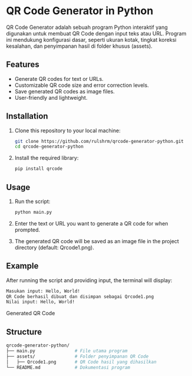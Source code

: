 # QR Code Generator in Python

QR Code Generator adalah sebuah program Python interaktif yang digunakan untuk membuat QR Code dengan input teks atau URL. Program ini mendukung konfigurasi dasar, seperti ukuran kotak, tingkat koreksi kesalahan, dan penyimpanan hasil di folder khusus (assets).

## Features

- Generate QR codes for text or URLs.
- Customizable QR code size and error correction levels.
- Save generated QR codes as image files.
- User-friendly and lightweight.

## Installation

1. Clone this repository to your local machine:
   ```bash
   git clone https://github.com/rulshrm/qrcode-generator-python.git
   cd qrcode-generator-python
   ```

2. Install the required library:
   ```bash
   pip install qrcode
   ```

## Usage

1. Run the script:
    ```bash
    python main.py
    ```
2. Enter the text or URL you want to generate a QR code for when prompted.

3. The generated QR code will be saved as an image file in the project directory (default: Qrcode1.png).

## Example

After running the script and providing input, the terminal will display:
  ```bash
  Masukan input: Hello, World!
  QR Code berhasil dibuat dan disimpan sebagai Qrcode1.png
  Nilai input: Hello, World!
  ```
  Generated QR Code

## Structure

```bash
qrcode-generator-python/
├── main.py               # File utama program
├── assets/               # Folder penyimpanan QR Code
│   ├── Qrcode1.png       # QR Code hasil yang dihasilkan
└── README.md             # Dokumentasi program
```
